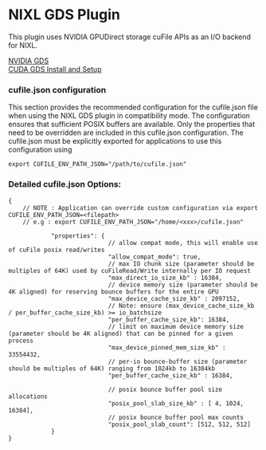 <!--
SPDX-FileCopyrightText: Copyright (c) 2025 NVIDIA CORPORATION & AFFILIATES. All rights reserved.
SPDX-License-Identifier: Apache-2.0

Licensed under the Apache License, Version 2.0 (the "License");
you may not use this file except in compliance with the License.
You may obtain a copy of the License at

http://www.apache.org/licenses/LICENSE-2.0

Unless required by applicable law or agreed to in writing, software
distributed under the License is distributed on an "AS IS" BASIS,
WITHOUT WARRANTIES OR CONDITIONS OF ANY KIND, either express or implied.
See the License for the specific language governing permissions and
limitations under the License.
-->

# NIXL GDS Plugin

This plugin uses NVIDIA GPUDirect storage cuFile APIs as an I/O backend for
NIXL.

[NVIDIA GDS](https://docs.nvidia.com/gpudirect-storage/overview-guide/index.html)<br />
[CUDA GDS Install and Setup](https://docs.nvidia.com/cuda/cuda-installation-guide-linux/index.html)

### cufile.json configuration
This section provides the recommended configuration for the cufile.json file when using the NIXL GDS plugin in compatibility mode.
The configuration ensures that sufficient POSIX buffers are available. Only the properties that need to be overridden are included in this cufile.json configuration.
The cufile.json must be explicitly exported for applications to use this configuration using
```
export CUFILE_ENV_PATH_JSON="/path/to/cufile.json"
```

### Detailed cufile.json Options:

```
{
    // NOTE : Application can override custom configuration via export CUFILE_ENV_PATH_JSON=<filepath>
    // e.g : export CUFILE_ENV_PATH_JSON="/home/<xxx>/cufile.json"

            "properties": {
                            // allow compat mode, this will enable use of cuFile posix read/writes
                            "allow_compat_mode": true,
                            // max IO chunk size (parameter should be multiples of 64K) used by cuFileRead/Write internally per IO request
                            "max_direct_io_size_kb" : 16384,
                            // device memory size (parameter should be 4K aligned) for reserving bounce buffers for the entire GPU
                            "max_device_cache_size_kb" : 2097152,
                            // Note: ensure (max_device_cache_size_kb / per_buffer_cache_size_kb) >= io_batchsize
                            "per_buffer_cache_size_kb": 16384,
                            // limit on maximum device memory size (parameter should be 4K aligned) that can be pinned for a given process
                            "max_device_pinned_mem_size_kb" : 33554432,
                            // per-io bounce-buffer size (parameter should be multiples of 64K) ranging from 1024kb to 16384kb
                            "per_buffer_cache_size_kb" : 16384,

                            // posix bounce buffer pool size allocations
                            "posix_pool_slab_size_kb" : [ 4, 1024, 16384],
                            // posix bounce buffer pool max counts
                            "posix_pool_slab_count": [512, 512, 512]
            }
}
```
